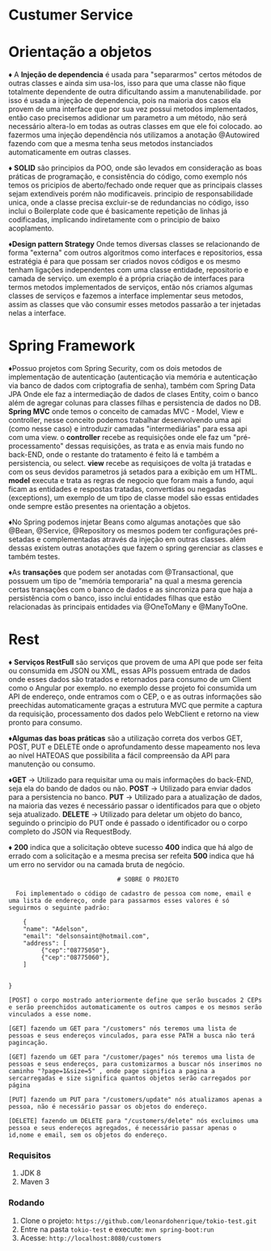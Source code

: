 # Custumer Service

# Orientação a objetos

♦  A **Injeção de dependencia** é usada para "separarmos" certos métodos de outras classes e ainda sim usa-los, isso para que uma classe não fique totalmente dependente de outra dificultando assim a manutenabilidade.
por isso é usada a injeção de dependencia, pois na maioria dos casos ela provem de uma interface que por sua vez possui metodos implementados, então caso precisemos adidionar um parametro a um método, não será necessário altera-lo
em todas as outras classes em que ele foi colocado.
ao fazermos uma injeção dependência nós utilizamos a anotação @Autowired fazendo com que a mesma tenha seus metodos instanciados automaticamente em outras classes.

♦ **SOLID** são principios da POO, onde são levados em consideração as boas práticas de programação, e consistência do código, como exemplo nós temos os pricipios de aberto/fechado onde requer que as principais classes sejam extendiveis porém não modificaveis.
principio de responsabilidade unica, onde a classe precisa excluir-se de redundancias no código, isso inclui o Boilerplate code que é basicamente repetição de linhas já codificadas, implicando indiretamente com o principio de baixo acoplamento.

♦**Design pattern Strategy** Onde temos diversas classes se relacionando de forma "externa" com outros algoritmos como interfaces e repositorios, essa estratégia é para que possam ser criados novos códigos e os mesmo tenham ligações independentes com uma classe entidade, repositorio e camada de serviço.
um exemplo é a própria criação de interfaces para termos metodos implementados de serviços, então nós criamos algumas classes de serviços e fazemos a interface implementar seus metodos, assim as classes que vão consumir esses metodos passarão a ter injetadas
nelas a interface.

# Spring Framework

♦Possuo projetos com Spring Security, com os dois metodos de implementação de autenticação (autenticação via memória e autenticação via banco de dados com criptografia de senha), também com Spring Data JPA Onde ele faz a intermediação de dados de clases Entity, coim o banco
além de agregar colunas para classes filhas e persistencia de dados no DB. **Spring MVC** onde temos o conceito de camadas MVC -  Model, View e controller, nesse conceito podemos trabalhar desenvolvendo uma api (como nesse caso) e introduzir camadas "intermediárias"
para essa api com uma view. o **controller** recebe as requisições onde ele faz um "pré-processamento" dessas requisições, as trata e as envia mais fundo no back-END, onde o restante do tratamento é feito lá e também a persistencia, ou select.
**view** recebe as requisiçoes de volta já tratadas e com os seus devidos parametros já setados para a exibição em um HTML.
**model** executa e trata as regras de negocio que foram mais a fundo, aqui ficam as entidades e respostas tratadas, convertidas ou negadas (exceptions), um exemplo de um tipo de classe model são essas entidades onde sempre estão presentes na orientação a objetos.

♦No Spring podemos injetar Beans como algumas anotações que são @Bean, @Service, @Repository os mesmos podem ter configurações pré-setadas e complementadas através da injeção em outras classes. além dessas existem outras anotações que fazem o spring gerenciar as classes
e também testes.

♦As **transações** que podem ser anotadas com @Transactional, que possuem um tipo de "memória temporaria" na qual a mesma gerencia certas transações com o banco de dados e as sincroniza para que haja a persistência com o banco, isso inclui entidades filhas que estão relacionadas
às principais entidades via @OneToMany e @ManyToOne.

# Rest

♦ **Serviços RestFull** são serviços que provem de uma API que pode ser feita ou consumida em JSON ou XML, essas APIs possuem entrada de dados onde esses dados são tratados e retornados para consumo de um Client como o Angular por exemplo.
no exemplo desse projeto foi consumida um API de endereço, onde entramos com o CEP, o e as outras informações são preechidas automaticamente graças a estrutura MVC que permite a captura da requisição, processamento dos dados pelo WebClient e retorno na view
pronto para consumo.

♦**Algumas das boas práticas** são a utilização correta dos verbos GET, POST, PUT e DELETE onde o aprofundamento desse mapeamento nos leva ao nível HATEOAS que possibilita a fácil compreensão da API para manutenção ou consumo.

♦**GET** -> Utilizado para requisitar uma ou mais informações do back-END, seja ela do bando de dados ou não.
  **POST** -> Utilizado para enviar dados para a persistencia no banco.
  **PUT**  -> Utilizado para a atualização de dados, na maioria das vezes é necessário passar o identificados para que o objeto seja atualizado.
  **DELETE** -> Utilizado para deletar um objeto do banco, seguindo o principio do PUT onde é passado o identificador ou o corpo completo do JSON via RequestBody.
  
♦ **200** indica que a solicitação obteve sucesso
   **400**  indica que há algo de errado com a solicitação e a mesma precisa ser refeita
   **500** indica que há um erro no servidor ou na camada bruta de negócio.
   
                                  # SOBRE O PROJETO
	
	  Foi implementado o código de cadastro de pessoa com nome, email e uma lista de endereço, onde para passarmos esses valores é só seguirmos o seguinte padrão:
	  
	    {
        "name": "Adelson",
        "email": "delsonsaint@hotmail.com",
		"address": [
		     {"cep":"08775050"}, 
			 {"cep":"08775060"}, 
		]
        
     
    }
	
	[POST] o corpo mostrado anteriormente define que serão buscados 2 CEPs e serão preenchidos automaticamente os outros campos e os mesmos serão vinculados a esse nome.
	
	[GET] fazendo um GET para "/customers" nós teremos uma lista de pessoas e seus endereços vinculados, para esse PATH a busca não terá pagincação.
	
	[GET] fazendo um GET para "/customer/pages" nós teremos uma lista de pessoas e seus endereços, para customizarmos a buscar nós inserimos no caminho "?page=1&size=5" , onde page significa a pagina a sercarregadas e size significa quantos objetos serão carregados por página
	
	[PUT] fazendo um PUT para "/customers/update" nós atualizamos apenas a pessoa, não é necessário passar os objetos do endereço.
	
	[DELETE] fazendo um DELETE para "/customers/delete" nós excluimos uma pessoa e seus endereços agregados, é necessário passar apenas o id,nome e email, sem os objetos do endereço.
	

### Requisitos

1. JDK 8
1. Maven 3

### Rodando

1. Clone o projeto: `https://github.com/leonardohenrique/tokio-test.git`
1. Entre na pasta `tokio-test` e execute: `mvn spring-boot:run`
1. Acesse: `http://localhost:8080/customers`



